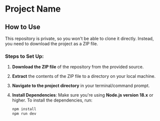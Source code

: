 # Project Name

## How to Use

This repository is private, so you won't be able to clone it directly. Instead, you need to download the project as a ZIP file.

### Steps to Set Up:

1. **Download the ZIP file** of the repository from the provided source.
2. **Extract** the contents of the ZIP file to a directory on your local machine.
3. **Navigate to the project directory** in your terminal/command prompt.

4. **Install Dependencies**:
   Make sure you're using **Node.js version 18.x** or higher. To install the dependencies, run:
   ```bash
   npm install
   npm run dev
   ```
